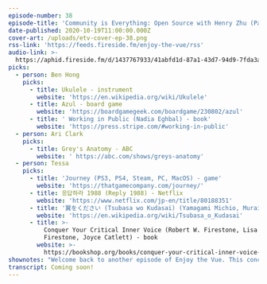 ```yaml
---
episode-number: 38
episode-title: 'Community is Everything: Open Source with Henry Zhu (Part 3)'
date-published: 2020-10-19T11:00:00.000Z
cover-art: /uploads/etv-cover-ep-38.png
rss-link: 'https://feeds.fireside.fm/enjoy-the-vue/rss'
audio-link: >-
  https://aphid.fireside.fm/d/1437767933/41abfd1d-87a1-43d7-94d9-7fda3a5120e1/7f2bf677-9c14-494c-9830-42fc5220687d.mp3
picks:
  - person: Ben Hong
    picks:
      - title: Ukulele - instrument
        website: 'https://en.wikipedia.org/wiki/Ukulele'
      - title: Azul - board game
        website: 'https://boardgamegeek.com/boardgame/230802/azul'
      - title: ' Working in Public (Nadia Eghbal) - book'
        website: 'https://press.stripe.com/#working-in-public'
  - person: Ari Clark
    picks:
      - title: Grey's Anatomy - ABC
        website: ' https://abc.com/shows/greys-anatomy'
  - person: Tessa
    picks:
      - title: 'Journey (PS3, PS4, Steam, PC, MacOS) - game'
        website: 'https://thatgamecompany.com/journey/'
      - title: 응답하라 1988 (Reply 1988) - Netflix
        website: 'https://www.netflix.com/jp-en/title/80188351'
      - title: '翼をください (Tsubasa wo Kudasai) (Yamagami Michio, Murai Kunihiko) - song'
        website: 'https://en.wikipedia.org/wiki/Tsubasa_o_Kudasai'
      - title: >-
          Conquer Your Critical Inner Voice (Robert W. Firestone, Lisa
          Firestone, Joyce Catlett) - book 
        website: >-
          https://bookshop.org/books/conquer-your-critical-inner-voice-a-revolutionary-program-to-counter-negative-thoughts-and-live-free-from-imagined-limitations-9781572242876/9781572242876
shownotes: "Welcome back to another episode of Enjoy the Vue. This concludes our three-part interview with Babel maintainer, Henry Zhu. Last time, we closed our discussion with what work maintainers of open source projects do that is not straight coding. In this episode, we continue talking with Henry about what do people count as maintenance work versus other tasks that definitely need to get done, but are perhaps less visible to the public eye. Henry also shares his approaches to taking care of himself and the pursuit of serendipity, and we discuss the inclusivity of the open source community, the relationship between in-person communities and open source culture, and we get into our picks of the week, so make sure not to miss this episode!\n\n**Key Points From This Episode:**\n- Henry opens with the dichotomy between freedom and obligation for maintainers.\n- Maintainers don’t see certain tasks as maintenance, such as answering user queries.\n- What Henry does to take care of himself, like sport or playing music, and his musings on what serendipity looks like in an online setting.\n- Spaces that promote serendipity, and why actively pursuing serendipity is not a paradox.\n- There are communities like Google Summer of Code that promote open source involvement.\n- Preferences are shaped through experiences of the communities, so it is important that they be inclusive, particularly for women.\n- The relationship between in-person communities and open source culture.\n- Ben’s picks this week include a ukulele, Azul, and Nadia Eghbal’s book, Working in Public.\n- Vikash recommends Kim’s Convenience and Race After Technology by Ruha Benjamin.\n- Henry’s picks include Tools for Conviviality by Ivan Illich, and a card game called The Mind.\n- Tessa suggests Journey, the Reply series, and Conquer Your Critical Inner Voice.\n\n**Tweetables:**\n- “How do we get people to have a higher sense of ownership so that we can lessen the burden on maintainers?” — @left_pad [0:02:37]\n\n- “There's an aspect of serendipity involves risk, and involves trust and faith in something, in the future. Me putting myself out there is going to lead to something good.” — @left_pad [0:05:50]\n\n- “I feel being more intentional, specifically reaching out to people, or getting involved in certain communities is probably better. There are formal versions of this, like Google Summer of Code. We've done that and Rails Girls, Summer of Code, stuff like that. Yeah, maybe we need more of that, instead of this blanket like, ‘Hey, anyone can get involved.’” — @left_pad [0:07:48]\n\n- “For a tool, we want self-expression from the people that use it and I think coding is – or anything, [Illich] mentions education, and school, and medicine, and coding could be another thing where it's increasingly harder to learn how to code, even though now we have boot camps and stuff.” — @left_pad [0:17:46]\n\n** Picks of the week **\n- Veekas\n    - [Kim's Convenience](https://www.netflix.com/title/80199128) - Netflix\n    - [\"Race After Technology\" by Ruha Benjamin](https://www.ruhabenjamin.com/race-after-technology)\n- Henry\n    - [Tools for Conviviality](https://www.theatlantic.com/technology/archive/2012/04/why-the-landline-telephone-was-the-perfect-tool/255930/) (Ivan Illich) - book\n    - \"[The Mind](https://boardgamegeek.com/boardgame/244992/mind)\" - board game\n\n**Links Mentioned in Today’s Episode:**\n- [Henry Zhu on Twitter](https://twitter.com/left_pad?lang=en)\n- [Henry Zhu on GitHub](https://github.com/hzoo)\_\n- [Henry Zhu](https://www.henryzoo.com/)\n- [Hope in Source Podcast](https://hopeinsource.com/)\n- [Maintainers Anonymous Podcast](https://maintainersanonymous.com/)\n- [Babel](https://babeljs.io/)\n- [Google Summer of Code](https://summerofcode.withgoogle.com/archive/)\n- [Rails Girls](http://railsgirls.com/)\n- [Vue Vixens](https://www.vuevixens.org/)\n- [Working in Public](https://www.amazon.com/Working-Public-Making-Maintenance-Software/dp/0578675862)\n- [Kim’s Convenience on Netflix](https://www.netflix.com/title/80199128)\_\n- [Race After Technology](https://www.amazon.com/Race-After-Technology-Abolitionist-Tools/dp/1509526404)\n- [Tools for Conviviality](https://www.amazon.com/Tools-Conviviality-Ivan-Illich/dp/1842300113/ref=sr_1_1?dchild=1&keywords=Tools+for+Conviviality&qid=1601903637&s=books&sr=1-1)\n- [Journey](https://thatgamecompany.com/journey/)\n- [Conquer Your Critical Inner Voice](https://www.amazon.com/Conquer-Your-Critical-Inner-Voice/dp/1572242876/ref=sr_1_1?dchild=1&keywords=Conquer+Your+Critical+Inner+Voice&qid=1601904786&sr=8-1)\n- [Enjoy the Vue on Twitter](https://twitter.com/enjoythevuecast?lang=en)\n"
transcript: Coming soon!
---
```

